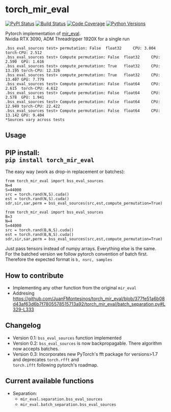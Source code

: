 # torch_mir_eval


[![PyPI Status](https://badge.fury.io/py/torch-mir-eval.svg)](https://badge.fury.io/py/torch-mir-eval)
[![Build Status](https://github.com/JuanFMontesinos/torch_mir_eval/workflows/CI/badge.svg)](https://github.com/JuanFMontesinos/torch_mir_eval)
[![Code Coverage](https://codecov.io/gh/JuanFMontesinos/torch_mir_eval/branch/main/graph/badge.svg)](https://codecov.io/gh/JuanFMontesinos/torch_mir_eval)
[![Python Versions](https://img.shields.io/pypi/pyversions/asteroid.svg)](https://pypi.org/project/asteroid/)


Pytorch implementation of [mir_eval](https://craffel.github.io/mir_eval/).  
Nvidia RTX 3090, ADM Threadripper 1920X for a single run




```
.bss_eval_sources test>	permutation: False	float32 	CPU: 3.004	torch-CPU: 2.512
.bss_eval_sources test>	Compute permutation: False	float32 	CPU: 2.590	GPU: 1.616
.bss_eval_sources test>	compute_permutation: True	float32 	CPU: 13.195	torch-CPU: 12.326
.bss_eval_sources test>	compute_permutation: True	float32 	CPU: 13.407	GPU: 7.779
.bss_eval_sources test>	Compute permutation: False	float64 	CPU: 2.615	torch-CPU: 4.612
.bss_eval_sources test>	Compute permutation: False	float64 	CPU: 2.578	GPU: 1.941
.bss_eval_sources test>	Compute permutation: False	float64 	CPU: 12.949	torch-CPU: 22.422
.bss_eval_sources test>	Compute permutation: False	float64 	CPU: 13.142	GPU: 9.404
*Sources vary across tests  
```
## Usage
PIP install:  
`pip install torch_mir_eval`  
----------------
The easy way (work as drop-in replacement or batches):
```
from torch_mir_eval import bss_eval_sources
N=4
S=44000
src = torch.rand(N,S).cuda()
est = torch.rand(N,S).cuda()
sdr,sir,sar,perm = bss_eval_sources(src,est,compute_permutation=True)
```
```
from torch_mir_eval import bss_eval_sources
B=3
N=4
S=44000
src = torch.rand(B,N,S).cuda()
est = torch.rand(B,N,S).cuda()
sdr,sir,sar,perm = bss_eval_sources(src,est,compute_permutation=True)
```
Just pass tensors instead of numpy arrays. Everything else is the same.  
For the batched version we follow pytorch convention of batch first.
Therefore the expected format is `b, nsrc, samples`

## How to contribute  
- Implementing any other function from the original `mir_eval`
- Addresing https://github.com/JuanFMontesinos/torch_mir_eval/blob/377fe51a6b08d43af63d6b7f7805578515713a92/torch_mir_eval/batch_separation.py#L329-L333
## Changelog  
- Version 0.1: `bss_eval_sources` function implemented  
- Version 0.2: `bss_eval_sources` is now backpropagable. There algorithm now accepts batches. 
- Version 0.3: Incorporates new PyTorch's fft package for versions>1.7 and deprecates `torch.rfft` and  
                `torch.ifft` following pytorch's roadmap.  

## Current available functions  
* Separation: 
  - `mir_eval.separation.bss_eval_sources`
  - `mir_eval.batch_separation.bss_eval_sources`
